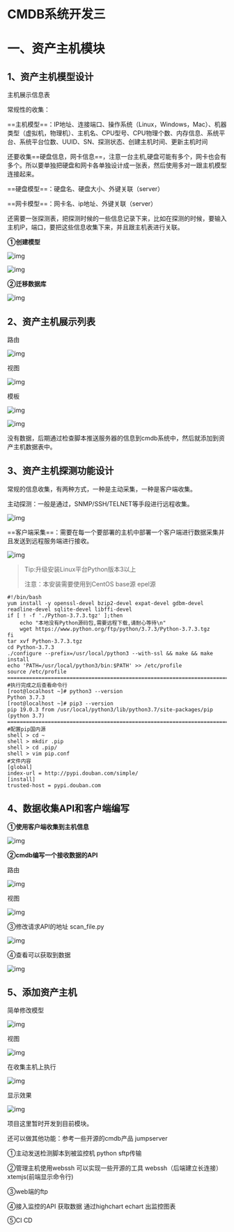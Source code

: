 # CMDB系统开发三

# 一、资产主机模块

## 1、资产主机模型设计

主机展示信息表

常规性的收集：

==主机模型==：IP地址、连接端口、操作系统（Linux，Windows，Mac）、机器类型（虚拟机，物理机）、主机名、CPU型号、CPU物理个数、内存信息、系统平台、系统平台位数、UUID、SN、探测状态、创建主机时间、更新主机时间

还要收集==硬盘信息，网卡信息==，注意一台主机,硬盘可能有多个，网卡也会有多个。所以要单独把硬盘和网卡各单独设计成一张表，然后使用多对一跟主机模型连接起来。

==硬盘模型==：硬盘名、硬盘大小、外键关联（server）

==网卡模型==：网卡名、ip地址、外键关联（server）

还需要一张探测表，把探测时候的一些信息记录下来，比如在探测的时候，要输入主机IP，端口，要把这些信息收集下来，并且跟主机表进行关联。

**①创建模型**

![img](./assets/wps1.jpg) 

![img](./assets/wps2.jpg)  

**②迁移数据库**

![img](./assets/wps4.jpg) 

## 2、资产主机展示列表

路由

![img](./assets/wps5.jpg) 

视图

![img](./assets/wps6.jpg) 

模板

![img](./assets/wps7.jpg) 

![img](./assets/wps8.jpg) 

没有数据，后期通过检查脚本推送服务器的信息到cmdb系统中，然后就添加到资产主机数据表中。

## 3、资产主机探测功能设计

常规的信息收集，有两种方式，一种是主动采集，一种是客户端收集。

主动探测：一般是通过，SNMP/SSH/TELNET等手段进行远程收集。

![img](./assets/wps9.jpg) 

==客户端采集==：需要在每一个要部署的主机中部署一个客户端进行数据采集并且发送到远程服务端进行接收。

![img](./assets/wps10.jpg)

> Tip:升级安装Linux平台Python版本3以上
>
> 注意：本安装需要使用到CentOS base源  epel源

```shell
#!/bin/bash
yum install -y openssl-devel bzip2-devel expat-devel gdbm-devel readline-devel sqlite-devel libffi-devel
if [ ! -f './Python-3.7.3.tgz' ];then
    echo "本地没有Python源码包,需要远程下载,请耐心等待\n"
    wget https://www.python.org/ftp/python/3.7.3/Python-3.7.3.tgz
fi
tar xvf Python-3.7.3.tgz
cd Python-3.7.3
./configure --prefix=/usr/local/python3 --with-ssl && make && make install
echo 'PATH=/usr/local/python3/bin:$PATH' >> /etc/profile
source /etc/profile
===========================================================================================
#执行完成之后查看命令行
[root@localhost ~]# python3 --version
Python 3.7.3
[root@localhost ~]# pip3 --version
pip 19.0.3 from /usr/local/python3/lib/python3.7/site-packages/pip (python 3.7)
===========================================================================================
#配置pip国内源
shell > cd ~
shell > mkdir .pip
shell > cd .pip/
shell > vim pip.conf
#文件内容
[global]
index-url = http://pypi.douban.com/simple/
[install]
trusted-host = pypi.douban.com
```

## 4、数据收集API和客户端编写

**①使用客户端收集到主机信息**

![img](./assets/wps11.jpg) 

**②cmdb编写一个接收数据的API**

路由

![img](./assets/wps12.jpg) 

视图

![img](./assets/wps13.jpg) 

③修改请求API的地址 scan_file.py

![img](./assets/wps14.jpg) 

④查看可以获取到数据

![img](./assets/wps15.jpg) 

## 5、添加资产主机

简单修改模型

![img](./assets/wps16.jpg) 

视图

![img](./assets/wps17.jpg) 

在收集主机上执行

![img](./assets/wps18.jpg) 

显示效果

![img](./assets/wps19.jpg) 

项目这里暂时开发到目前模块。

还可以做其他功能：参考一些开源的cmdb产品 jumpserver

①主动发送检测脚本到被监控机  python sftp传输

②管理主机使用webssh  可以实现一些开源的工具  webssh（后端建立长连接）  xtemjs(前端显示命令行)

③web端的ftp

④接入监控的API 获取数据  通过highchart  echart 出监控图表

⑤CI CD